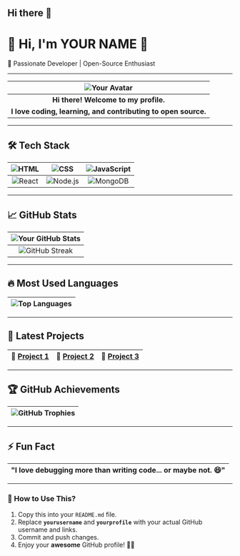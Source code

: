 ## Hi there 👋

# 🌟 Hi, I'm YOUR NAME 🌟  
🚀 Passionate Developer | Open-Source Enthusiast  

---

| ![Your Avatar](https://github.com/yourusername.png) |  
|:--:|  
| **Hi there! Welcome to my profile.** |  
| **I love coding, learning, and contributing to open source.** |  

---

## 🛠 Tech Stack  

| ![HTML](https://skillicons.dev/icons?i=html) | ![CSS](https://skillicons.dev/icons?i=css) | ![JavaScript](https://skillicons.dev/icons?i=javascript) |  
|:--:|:--:|:--:|  
| ![React](https://skillicons.dev/icons?i=react) | ![Node.js](https://skillicons.dev/icons?i=nodejs) | ![MongoDB](https://skillicons.dev/icons?i=mongodb) |  

---

## 📈 GitHub Stats  

| ![Your GitHub Stats](https://github-readme-stats.vercel.app/api?username=yourusername&show_icons=true&theme=radical) |  
|:--:|  
| ![GitHub Streak](https://github-readme-streak-stats.herokuapp.com/?user=yourusername&theme=dark) |  

---

## 🔥 Most Used Languages  

| ![Top Languages](https://github-readme-stats.vercel.app/api/top-langs/?username=yourusername&layout=compact&theme=radical&langs_count=6) |  
|:--:|  

---

## 🚀 Latest Projects  

| 🔹 [Project 1](https://github.com/yourusername/project1) | 🔹 [Project 2](https://github.com/yourusername/project2) | 🔹 [Project 3](https://github.com/yourusername/project3) |  
|:--:|:--:|:--:|  

---

## 🏆 GitHub Achievements  

| ![GitHub Trophies](https://github-profile-trophy.vercel.app/?username=yourusername&theme=radical&no-bg=true&margin-w=4) |  
|:--:|  

---

## ⚡ Fun Fact  

| **"I love debugging more than writing code... or maybe not. 😆"** |  
|:--:|  

---

### 🎨 How to Use This?  
1. Copy this into your `README.md` file.  
2. Replace **`yourusername`** and **`yourprofile`** with your actual GitHub username and links.  
3. Commit and push changes.  
4. Enjoy your **awesome** GitHub profile! 🚀🔥  

<!--
**saivenkat444/saivenkat444** is a ✨ _special_ ✨ repository because its `README.md` (this file) appears on your GitHub profile.

Here are some ideas to get you started:

- 🔭 I’m currently working on ...
- 🌱 I’m currently learning ...
- 👯 I’m looking to collaborate on ...
- 🤔 I’m looking for help with ...
- 💬 Ask me about ...
- 📫 How to reach me: ...
- 😄 Pronouns: ...
- ⚡ Fun fact: ...
-->
